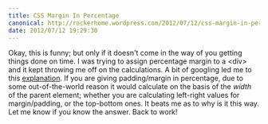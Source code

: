 ```yaml
---
title: CSS Margin In Percentage
canonical: http://rockerhome.wordpress.com/2012/07/12/css-margin-in-percentage/
date: 2012/07/12 19:29:30
---
```

Okay, this is funny; but only if it doesn't come in the way of you getting things done on time. I was trying to assign percentage margin to a &lt;div&gt; and it kept throwing me off on the calculations. A bit of googling led me to this [explanation](http://www.mattsnider.com/css-using-percent-for-margin-and-padding/). If you are giving padding/margin in percentage, due to some out-of-the-world reason it would calculate on the basis of the _width_ of the parent element; whether you are calculating left-right values for margin/padding, or the top-bottom ones. It beats me as to why is it this way. Let me know if you know the answer. Back to work!